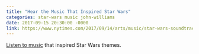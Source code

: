 ```yaml
---
title: "Hear the Music That Inspired Star Wars"
categories: star-wars music john-williams
date: 2017-09-15 20:30:00 -0000
link: https://www.nytimes.com/2017/09/14/arts/music/star-wars-soundtrack-classical-music-new-york-philharmonic.html
---
```

[Listen to music](https://www.nytimes.com/2017/09/14/arts/music/star-wars-soundtrack-classical-music-new-york-philharmonic.html) that inspired Star Wars themes.